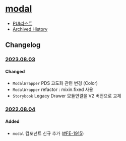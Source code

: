 # [modal](https://rxc.atlassian.net/browse/FE-1915)
  * [PUI리스트](../README.md)
  * [Archived History](https://www.notion.so/rxc/Modal-f2065de90f2c4cf88e403049b4d07731?pvs=4)

## Changelog

### [2023.08.03](https://rxc.atlassian.net/browse/FE-3495)
#### Changed
  * `ModalWrapper` PDS 고도화 관련 변경 (Color)
  * `ModalWrapper` refactor : mixin.fixed 사용
  * `Storybook` Legacy Drawer 모듈연결을 V2 버전으로 교체

### [2022.08.04](https://github.com/rxcompany/fe-mobile/commit/04fb688c165f3a625fdaa3d26433377fd5dd2785)
#### Added
  * `modal` 컴포넌트 신규 추가 ([#FE-1915](https://rxc.atlassian.net/browse/FE-1915))
